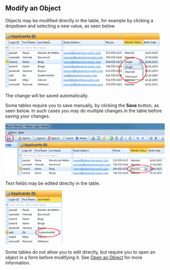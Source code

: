 ## Modify an Object

Objects may be modified directly in the table, for example by clicking a dropdown and selecting a new value, as seen below.

![ID141E7DA7414E422B.ID06C50DAF81A74E21.png](media/ID141E7DA7414E422B.ID06C50DAF81A74E21.png)

The change will be saved automatically.

Some tables require you to save manually, by clicking the **Save** button, as seen below. In such cases you may do multiple changes in the table before saving your changes.

![ID141E7DA7414E422B.ID59C1CAF681EB48C5.png](media/ID141E7DA7414E422B.ID59C1CAF681EB48C5.png)

Text fields may be edited directly in the table.

![ID141E7DA7414E422B.ID7BC52E0816064D53.png](media/ID141E7DA7414E422B.ID7BC52E0816064D53.png)

Some tables do not allow you to edit directly, but require you to open an object in a form before modifying it. See [Open an Object](open-an-object.md "Open an Object") for more information.